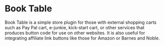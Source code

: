 Book Table
==========

Book Table is a simple store plugin for those with external shopping carts such as Pay Pal cart, e-junkie, kick-start cart, or other services that produces button code for use on other websites. It is also useful for integrating affiliate link buttons like those for Amazon or Barnes and Noble.